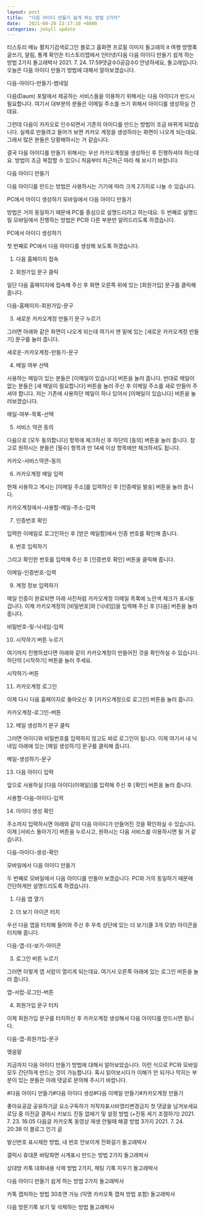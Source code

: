 ```yaml
---
layout: post
title:  "다음 아이디 만들기 쉽게 하는 방법 2가지"
date:   2021-08-20 22:17:10 +0800
categories: jekyll update
---
```

티스토리 메뉴 펼치기검색로그인
블로그 홈화면
프로필 이미지
돌고래의 it 여행
방명록
글쓰기, 알림, 통계 확인은 티스토리앱에서
인터넷/다음
다음 아이디 만들기 쉽게 하는 방법 2가지
돌고래박사
2021. 7. 24. 17:59댓글수0공감수0
안녕하세요, 돌고래입니다. 오늘은 다음 아이디 만들기 방법에 대해서 알아보겠습니다.

 

다음-아이디-만들기-썸네일
 

다음(Daum) 포털에서 제공하는 서비스들을 이용하기 위해서는 다음 아이디가 반드시 필요합니다. 여기서 대부분의 분들은 이메일 주소를 쓰기 위해서 아이디를 생성하실 건데요.

 

그런데 다음이 카카오로 인수되면서 기존의 아이디를 만드는 방법이 조금 바뀌게 되었습니다. 실제로 만들려고 들어가 보면 카카오 계정을 생성하라는 화면이 나오게 되는데요. 그래서 많은 분들은 당황해하시는 거 같습니다.

 

결국 다음 아이디를 만들기 위해서는 우선 카카오계정을 생성하신 후 진행하셔야 하는데요. 방법이 조금 복잡할 수 있으니 처음부터 차근차근 따라 해 보시기 바랍니다.

 

 

다음 아이디 만들기
 

 

다음 아이디를 만드는 방법은 사용하시는 기기에 따라 크게 2가지로 나눌 수 있습니다.

 

PC에서 아이디 생성하기
모바일에서 다음 아이디 만들기
 

방법은 거의 동일하기 때문에 PC를 중심으로 설명드리려고 하는데요. 두 번째로 설명드릴 모바일에서 진행하는 방법은 PC와 다른 부분만 알려드리도록 하겠습니다.

 

 

PC에서 아이디 생성하기
 

첫 번째로 PC에서 다음 아이디를 생성해 보도록 하겠습니다.

 

 

1. 다음 홈페이지 접속

2. 회원가입 문구 클릭

 

일단 다음 홈페이지에 접속해 주신 후 화면 오른쪽 위에 있는 [회원가입] 문구를 클릭해 줍니다.

 

다음-홈페이지-회원가입-문구
 

3. 새로운 카카오계정 만들기 문구 누르기

 

그러면 아래와 같은 화면이 나오게 되는데 여기서 맨 밑에 있는 [새로운 카카오계정 만들기] 문구를 눌러 줍니다.

새로운-카카오계정-만들기-문구
 

4. 메일 여부 선택

 

사용하는 메일이 있는 분들은 [이메일이 있습니다] 버튼을 눌러 줍니다. 반대로 메일이 없는 분들은 [새 메일이 필요합니다] 버튼을 눌러 주신 후 이메일 주소를 새로 만들어 주셔야 합니다. 저는 기존에 사용하던 메일이 하나 있어서 [이메일이 있습니다] 버튼을 눌러보겠습니다.

메일-여부-목록-선택
 

5. 서비스 약관 동의

 

다음으로 [모두 동의합니다] 항목에 체크하신 후 하단의 [동의] 버튼을 눌러 줍니다. 참고로 원하시는 분들은 [필수] 항목과 만 14세 이상 항목에만 체크하셔도 됩니다.

카카오-서비스약관-동의
 

6. 카카오계정 메일 입력

 

현재 사용하고 계시는 [이메일 주소]를 입력하신 후 [인증메일 발송] 버튼을 눌러 줍니다.

카카오계정에서-사용할-메일-주소-입력
 

7. 인증번호 확인

 

입력한 이메일로 로그인하신 후 [받은 메일함]에서 인증 번호를 확인해 줍니다.

 

 

 

8. 번호 입력하기

 

그리고 확인한 번호를 입력해 주신 후 [인증번호 확인] 버튼을 클릭해 줍니다.

이메일-인증번호-입력
 

9. 계정 정보 입력하기

 

메일 인증이 완료되면 아래 사진처럼 카카오계정 이메일 목록에 노란색 체크가 표시될 겁니다. 이제 카카오계정의 [비밀번호]와 [닉네임]을 입력해 주신 후 [다음] 버튼을 눌러 줍니다.

비밀번호-및-닉네임-입력
 

10. 시작하기 버튼 누르기

 

여기까지 진행하셨다면 아래와 같이 카카오계정이 만들어진 것을 확인하실 수 있습니다. 하단의 [시작하기] 버튼을 눌러 주세요.

시작하기-버튼
 

 

11. 카카오계정 로그인

 

이제 다시 다음 홈페이지로 돌아오신 후 [카카오계정으로 로그인] 버튼을 눌러 줍니다.

카카오계정-로그인-버튼
 

12. 메일 생성하기 문구 클릭

 

그러면 아이디와 비밀번호를 입력하지 않고도 바로 로그인이 됩니다. 이제 여기서 내 닉네임 아래에 있는 [메일 생성하기] 문구를 클릭해 줍니다.

메일-생성하기-문구
 

13. 다음 아이디 입력

 

앞으로 사용하실 [다음 아이디(이메일)]를 입력해 주신 후 [확인] 버튼을 눌러 줍니다.

사용할-다음-아이디-입력
 

14. 아이디 생성 확인

 

주소까지 입력하시면 아래와 같이 다음 아이디가 만들어진 것을 확인하실 수 있습니다. 이제 [서비스 돌아가기] 버튼을 누르시고, 원하시는 다음 서비스를 이용하시면 될 거 같습니다.

다음-아이디-생성-확인
 

 

모바일에서 다음 아이디 만들기
 

두 번째로 모바일에서 다음 아이디를 만들어 보겠습니다. PC와 거의 동일하기 때문에 간단하게만 설명드리도록 하겠습니다.

 

 

1. 다음 앱 열기

2. 더 보기 아이콘 터치

 

우선 다음 앱을 터치해 들어와 주신 후 우측 상단에 있는 더 보기(줄 3개 모양) 아이콘을 터치해 줍니다.

다음-앱-더-보기-아이콘
 

3. 로그인 버튼 누르기

 

그러면 이렇게 앱 서랍이 열리게 되는데요. 여기서 오른쪽 아래에 있는 로그인 버튼을 눌러 줍니다.

앱-서랍-로그인-버튼
 

4. 회원가입 문구 터치

 

이제 회원가입 문구를 터치하신 후 카카오계정 생성해서 다음 아이디를 만드시면 됩니다.

다음-앱-회원가입-문구
 

 

맺음말
 

지금까지 다음 아이디 만들기 방법에 대해서 알아보았습니다. 이런 식으로 PC와 모바일 모두 간단하게 만드는 것이 가능합니다. 혹시 읽어보시다가 이해가 안 되거나 막히는 부분이 있는 분들은 아래 댓글로 문의해 주시기 바랍니다.

#다음 아이디 만들기#다음 아이디 생성#다음 이메일 만들기#카카오계정 만들기

좋아요공감
공유하기글 요소구독하기
저작자표시비영리변경금지
첫 댓글을 남겨보세요
로딩 중
이전글
갤럭시 키보드 진동 없애기 및 설정 방법 (+진동 세기 조절하기)
2021. 7. 23. 16:05
다음글
카카오톡 동영상 재생 안될때 해결 방법 3가지
2021. 7. 24. 20:38
이 블로그 인기 글

발신번호 표시제한 방법, 내 번호 안보이게 전화걸기
돌고래박사

갤럭시 휴대폰 바탕화면 시계표시 만드는 방법 2가지
돌고래박사

상대방 카톡 대화내용 삭제 방법 2가지, 채팅 기록 지우기
돌고래박사

다음 아이디 만들기 쉽게 하는 방법 2가지
돌고래박사

카톡 캡처하는 방법 30초면 가능 (익명 카카오톡 캡쳐 방법 포함)
돌고래박사

다음 방문기록 보기 및 삭제하는 방법
돌고래박사